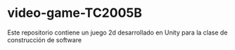 # video-game-TC2005B
Este repositorio contiene un juego 2d desarrollado en Unity para la clase de construcción de software

